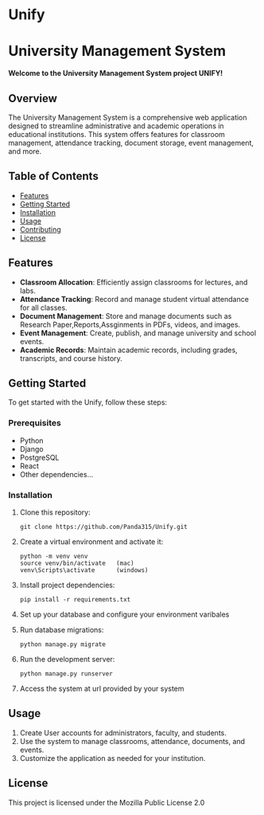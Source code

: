 # Unify
# University Management System

**Welcome to the University Management System project UNIFY!**

## Overview

The University Management System is a comprehensive web application designed to streamline administrative and academic operations in educational institutions. This system offers features for classroom management, attendance tracking, document storage, event management, and more.

## Table of Contents

- [Features](#features)
- [Getting Started](#getting-started)
- [Installation](#installation)
- [Usage](#usage)
- [Contributing](#contributing)
- [License](#license)

## Features

- **Classroom Allocation**: Efficiently assign classrooms for lectures, and labs.
- **Attendance Tracking**: Record and manage student virtual attendance for all classes.
- **Document Management**: Store and manage documents such as Research Paper,Reports,Assginments in PDFs, videos, and images.
- **Event Management**: Create, publish, and manage university and school events.
- **Academic Records**: Maintain academic records, including grades, transcripts, and course history.

## Getting Started

To get started with the Unify, follow these steps:

### Prerequisites

- Python 
- Django 
- PostgreSQL 
- React
- Other dependencies...

### Installation

1. Clone this repository:

   ```shell
   git clone https://github.com/Panda315/Unify.git

2. Create a virtual environment and activate it:

    ```shell
    python -m venv venv
    source venv/bin/activate   (mac)
    venv\Scripts\activate      (windows)

3. Install project dependencies:

    ```shell
    pip install -r requirements.txt

4. Set up your database and configure your environment varibales

5. Run database migrations:

    ```shell
    python manage.py migrate

6. Run the development server:

    ```shell
    python manage.py runserver

7. Access the system at url provided by your system

## Usage

1. Create User accounts for administrators, faculty, and students.
2. Use the system to manage classrooms, attendance, documents, and events.
3. Customize the application as needed for your institution.

## License
This project is licensed under the Mozilla Public License 2.0